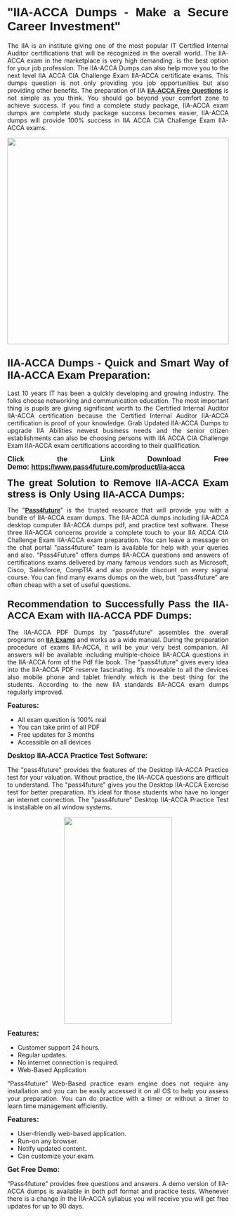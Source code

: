 
<h1 style="text-align: justify;"><span style="font-family:Tahoma,Geneva,sans-serif;"><strong>"IIA-ACCA Dumps - Make a Secure Career Investment"</strong></span></h1>

<p style="text-align: justify;">The IIA is an institute giving one of the most popular IT Certified Internal Auditor certifications that will be recognized in the overall world. The IIA-ACCA exam in the marketplace is very high demanding. is the best option for your job profession. The IIA-ACCA Dumps can also help move you to the next level IIA ACCA CIA Challenge Exam IIA-ACCA certificate exams. This dumps question is not only providing you job opportunities but also providing other benefits. The preparation of IIA <span style="font-family:Tahoma,Geneva,sans-serif;"><strong><a href="https://www.pass4future.com/questions/iia/iia-acca">IIA-ACCA Free Questions</a></strong></span> is not simple as you think. You should go beyond your comfort zone to achieve success. If you find a complete study package, IIA-ACCA exam dumps are complete study package success becomes easier, IIA-ACCA dumps will provide 100% success in IIA ACCA CIA Challenge Exam IIA-ACCA exams.</p>

<p style="text-align: justify;"><a href="https://www.pass4future.com/product/iia-acca"><img alt="" src="https://lh3.googleusercontent.com/pw/AM-JKLVhEO4I138wJzOepD3laGU-R1M7eT-OTYdow6pCESip26lSeaxxzS9BVWUKuzj1e3L_MoxCfVgBEvV8ODwl1LGzlZbt6HJm3NXXplPwnYiBfuYM_eQCcVVRMaAwHdsl3AhHOZS-up7mzwmd4i4EpEGq=w1112-h625-no?authuser=0" style="width: 100%; height: 470px;" /></a></p>

<h2 style="text-align: justify;"><span style="font-size:24px;"><strong><span style="font-family:Tahoma,Geneva,sans-serif;">IIA-ACCA Dumps - Quick and Smart Way of IIA-ACCA Exam Preparation:</span></strong></span></h2>

<p style="text-align: justify;">Last 10 years IT has been a quickly developing and growing industry. The folks choose networking and communication education. The most important thing is pupils are giving significant worth to the Certified Internal Auditor IIA-ACCA certification because the Certified Internal Auditor IIA-ACCA certification is proof of your knowledge. Grab Updated IIA-ACCA Dumps to upgrade IIA Abilities newest business needs and the senior citizen establishments can also be choosing persons with IIA ACCA CIA Challenge Exam IIA-ACCA exam certifications according to their qualification.</p>

<p style="text-align: justify;"><strong><span style="font-family:Lucida Sans Unicode,Lucida Grande,sans-serif;"><span style="font-size:16px;">Click the Link Download Free Demo: <a href="https://www.pass4future.com/product/iia-acca">https://www.pass4future.com/product/iia-acca</a></span></span></strong></p>

<p style="text-align: justify;"><strong><span style="font-size:22px;"><span style="font-family:Tahoma,Geneva,sans-serif;">The great Solution to Remove IIA-ACCA Exam stress is Only Using IIA-ACCA Dumps:</span></span></strong></p>

<p style="text-align: justify;">The "<span style="font-family:Lucida Sans Unicode,Lucida Grande,sans-serif;"><a href="https://www.pass4future.com/"><strong>Pass4future</strong></a></span>" is the trusted resource that will provide you with a bundle of IIA-ACCA exam dumps. The IIA-ACCA dumps including IIA-ACCA desktop computer IIA-ACCA dumps pdf, and practice test software. These three IIA-ACCA concerns provide a complete touch to your IIA ACCA CIA Challenge Exam IIA-ACCA exam preparation. You can leave a message on the chat portal "pass4future" team is available for help with your queries and also. “Pass4Future” offers dumps IIA-ACCA questions and answers of certifications exams delivered by many famous vendors such as Microsoft, Cisco, Salesforce, CompTIA and also provide discount on every signal course. You can find many exams dumps on the web, but “pass4future” are often cheap with a set of useful questions.</p>

<h3 style="text-align: justify;"><span style="font-size:22px;"><strong><span style="font-family:Tahoma,Geneva,sans-serif;">Recommendation to Successfully Pass the IIA-ACCA Exam with IIA-ACCA PDF Dumps:</span></strong></span></h3>

<p style="text-align: justify;">The IIA-ACCA PDF Dumps by "pass4future" assembles the overall programs on <span style="font-family:Lucida Sans Unicode,Lucida Grande,sans-serif;"><strong><a href="https://www.pass4future.com/iia">IIA Exams</a></strong></span> and works as a wide manual. During the preparation procedure of exams IIA-ACCA, it will be your very best companion. All answers will be available including multiple-choice IIA-ACCA questions in the IIA-ACCA form of the Pdf file book. The "pass4future" gives every idea into the IIA-ACCA PDF reserve fascinating. It’s moveable to all the devices also mobile phone and tablet friendly which is the best thing for the students. According to the new IIA standards IIA-ACCA exam dumps regularly improved.</p>

<p style="text-align: justify;"><span style="font-family:Lucida Sans Unicode,Lucida Grande,sans-serif;"><span style="font-size:16px;"><strong>Features:</strong></span></span></p>

<ul>
	<li style="text-align: justify;">All exam question is 100% real</li>
	<li style="text-align: justify;">You can take print of all PDF</li>
	<li style="text-align: justify;">Free updates for 3 months </li>
	<li style="text-align: justify;">Accessible on all devices</li>
</ul>

<p style="text-align: justify;"><span style="font-family:Tahoma,Geneva,sans-serif;"><span style="font-size:16px;"><strong>Desktop IIA-ACCA Practice Test Software:</strong></span></span></p>

<p style="text-align: justify;">The "pass4future" provides the features of the Desktop IIA-ACCA Practice test for your valuation. Without practice, the IIA-ACCA questions are difficult to understand. The "pass4future" gives you the Desktop IIA-ACCA Exercise test for better preparation. It’s ideal for those students who have no longer an internet connection. The "pass4future" Desktop IIA-ACCA Practice Test is installable on all window systems.</p>

<p style="text-align: center;"><a href="https://www.pass4future.com/product/iia-acca"><img alt="" src="https://lh3.googleusercontent.com/pw/AM-JKLV3yUm3jiqqIo1xIsj1VJ_UeysYexQY-pRYO0rIFl3vg11QZioN-gzffpw2AfKqFynWuvoXOreWrWS0swpr4xmOSWfwII2jvatteuqrfxiWGFBSHPiZUCoi33jqeymK5dmu-0enyX6tayRCAMHw05jv=s625-no?authuser=0" style="width: 70%; height: 470px;" /></a></p>

<p style="text-align: justify;"><span style="font-size:16px;"><span style="font-family:Lucida Sans Unicode,Lucida Grande,sans-serif;"><strong>Features:</strong></span></span></p>

<ul>
	<li style="text-align: justify;">Customer support 24 hours. </li>
	<li style="text-align: justify;">Regular updates. </li>
	<li style="text-align: justify;">No internet connection is required.</li>
	<li style="text-align: justify;">Web-Based Application</li>
</ul>

<p style="text-align: justify;">“Pass4future” Web-Based practice exam engine does not require any installation and you can be easily accessed it on all OS to help you assess your preparation. You can do practice with a timer or without a timer to learn time management efficiently.</p>

<p style="text-align: justify;"><strong><span style="font-size:16px;"><span style="font-family:Lucida Sans Unicode,Lucida Grande,sans-serif;">Features:</span></span></strong></p>

<ul>
	<li style="text-align: justify;">User-friendly web-based application.</li>
	<li style="text-align: justify;">Run-on any browser. </li>
	<li style="text-align: justify;">Notify updated content.</li>
	<li style="text-align: justify;">Can customize your exam.</li>
</ul>

<p style="text-align: justify;"><span style="font-size:16px;"><span style="font-family:Lucida Sans Unicode,Lucida Grande,sans-serif;"><strong>Get Free Demo:</strong></span></span></p>

<p style="text-align: justify;">“Pass4future” provides free questions and answers. A demo version of IIA-ACCA dumps is available in both pdf format and practice tests. Whenever there is a change in the IIA-ACCA syllabus you will receive you will get free updates for up to 90 days. </p>
